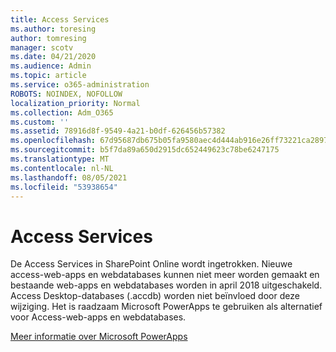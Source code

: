 ```yaml
---
title: Access Services
ms.author: toresing
author: tomresing
manager: scotv
ms.date: 04/21/2020
ms.audience: Admin
ms.topic: article
ms.service: o365-administration
ROBOTS: NOINDEX, NOFOLLOW
localization_priority: Normal
ms.collection: Adm_O365
ms.custom: ''
ms.assetid: 78916d8f-9549-4a21-b0df-626456b57382
ms.openlocfilehash: 67d95687db675b05fa9580aec4d444ab916e26ff73221ca289791b80807ca62f
ms.sourcegitcommit: b5f7da89a650d2915dc652449623c78be6247175
ms.translationtype: MT
ms.contentlocale: nl-NL
ms.lasthandoff: 08/05/2021
ms.locfileid: "53938654"
---
```

# <a name="access-services"></a>Access Services

De Access Services in SharePoint Online wordt ingetrokken. Nieuwe access-web-apps en webdatabases kunnen niet meer worden gemaakt en bestaande web-apps en webdatabases worden in april 2018 uitgeschakeld. Access Desktop-databases (.accdb) worden niet beïnvloed door deze wijziging. Het is raadzaam Microsoft PowerApps te gebruiken als alternatief voor Access-web-apps en webdatabases. 
  
[Meer informatie over Microsoft PowerApps](https://powerapps.microsoft.com/)
  